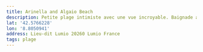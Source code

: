 ```yaml
---
title: Arinella and Algaio Beach
description: Petite plage intimiste avec une vue incroyable. Baignade avec les poissons qui te mangent les pieds ! 🙈👌🏻
lat: '42.5766228'
lon: '8.8050941'
address: Lieu-dit Lumio 20260 Lumio France
tags: plage
---
```

